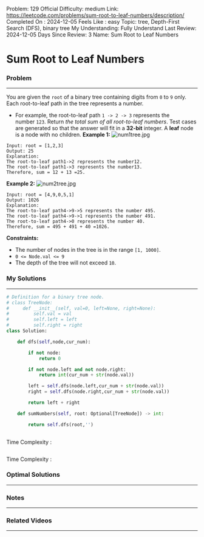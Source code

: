 Problem: 129
Official Difficulty: medium
Link: https://leetcode.com/problems/sum-root-to-leaf-numbers/description/
Completed On : 2024-12-05
Feels Like : easy
Topic: tree, Depth-First Search (DFS), binary tree
My Understanding: Fully Understand
Last Review: 2024-12-05
Days Since Review: 3
Name: Sum Root to Leaf Numbers

# Sum Root to Leaf Numbers
### Problem
___
You are given the `root` of a binary tree containing digits from `0` to `9` only.
Each root-to-leaf path in the tree represents a number.
- For example, the root-to-leaf path `1 -> 2 -> 3` represents the number `123`.
Return *the total sum of all root-to-leaf numbers*. Test cases are generated so that the answer will fit in a **32-bit** integer.
A **leaf** node is a node with no children.
**Example 1:**
![num1tree.jpg](https://assets.leetcode.com/uploads/2021/02/19/num1tree.jpg)
```plain text
Input: root = [1,2,3]
Output: 25
Explanation:
The root-to-leaf path1->2 represents the number12.
The root-to-leaf path1->3 represents the number13.
Therefore, sum = 12 + 13 =25.

```
**Example 2:**
![num2tree.jpg](https://assets.leetcode.com/uploads/2021/02/19/num2tree.jpg)
```plain text
Input: root = [4,9,0,5,1]
Output: 1026
Explanation:
The root-to-leaf path4->9->5 represents the number 495.
The root-to-leaf path4->9->1 represents the number 491.
The root-to-leaf path4->0 represents the number 40.
Therefore, sum = 495 + 491 + 40 =1026.

```
**Constraints:**
- The number of nodes in the tree is in the range `[1, 1000]`.
- `0 <= Node.val <= 9`
- The depth of the tree will not exceed `10`.
### My Solutions
___
```python
# Definition for a binary tree node.
# class TreeNode:
#     def __init__(self, val=0, left=None, right=None):
#         self.val = val
#         self.left = left
#         self.right = right
class Solution:

    def dfs(self,node,cur_num):

        if not node:
            return 0

        if not node.left and not node.right:
            return int(cur_num + str(node.val))

        left = self.dfs(node.left,cur_num + str(node.val))
        right = self.dfs(node.right,cur_num + str(node.val))

        return left + right

    def sumNumbers(self, root: Optional[TreeNode]) -> int:

        return self.dfs(root,'')
        
```

Time Complexity :
```python

```

Time Complexity : 
### Optimal Solutions
___

### Notes
___
 
### Related Videos 
___
[]()
